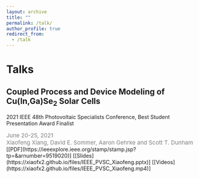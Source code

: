 ```yaml
---
layout: archive
title: ""
permalink: /talk/
author_profile: true
redirect_from:
  - /talk
---
```


# Talks
## Coupled Process and Device Modeling of Cu(In,Ga)Se<sub>2</sub> Solar Cells
2021 IEEE 48th Photovoltaic Specialists Conference, Best Student Presentation Award Finalist

<span style="color:grey;font-weight:400;font-size:15px"> 
June 20-25, 2021 <br /> 
Xiaofeng Xiang, David E. Sommer, Aaron Gehrke and Scott T. Dunham<br /> 
</span>
[[PDF](https://ieeexplore.ieee.org/stamp/stamp.jsp?tp=&arnumber=9519020)]
[[Slides](https://xiaofx2.github.io/files/IEEE_PVSC_Xiaofeng.pptx)]
[[Videos](https://xiaofx2.github.io/files/IEEE_PVSC_Xiaofeng.mp4)]
